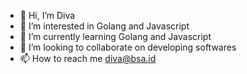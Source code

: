 - 👋 Hi, I’m Diva
- 👀 I’m interested in Golang and Javascript
- 🌱 I’m currently learning Golang and Javascript
- 💞️ I’m looking to collaborate on developing softwares
- 📫 How to reach me diva@bsa.id

<!---
divabsaid/divabsaid is a ✨ special ✨ repository because its `README.md` (this file) appears on your GitHub profile.
You can click the Preview link to take a look at your changes.
--->
